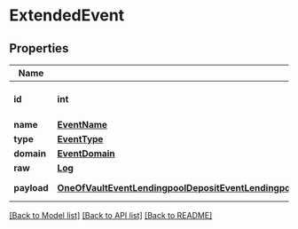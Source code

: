 # ExtendedEvent

## Properties
Name | Type | Description | Notes
------------ | ------------- | ------------- | -------------
**id** | **int** | Identifier for the event. | 
**name** | [**EventName**](EventName.md) |  | 
**type** | [**EventType**](EventType.md) |  | 
**domain** | [**EventDomain**](EventDomain.md) |  | 
**raw** | [**Log**](Log.md) |  | 
**payload** | [**OneOfVaultEventLendingpoolDepositEventLendingpoolWithdrawEventLendingpoolRepayEventLendingpoolLiquidationCallEventLendingpoolFlashLoanEventMedianEvent**](OneOfVaultEventLendingpoolDepositEventLendingpoolWithdrawEventLendingpoolRepayEventLendingpoolLiquidationCallEventLendingpoolFlashLoanEventMedianEvent.md) | The event payload. | 

[[Back to Model list]](../README.md#documentation-for-models) [[Back to API list]](../README.md#documentation-for-api-endpoints) [[Back to README]](../README.md)


